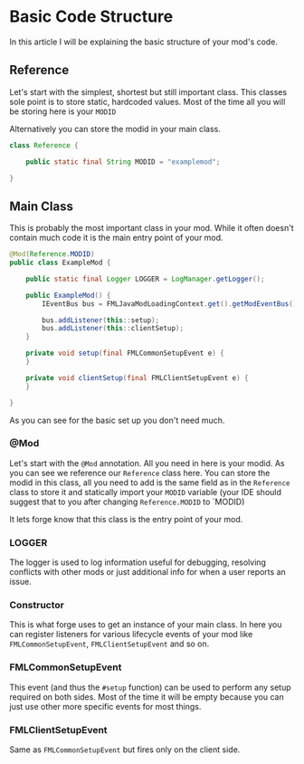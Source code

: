 # Basic Code Structure

In this article I will be explaining the basic structure
of your mod's code.

## Reference

Let's start with the simplest, shortest but still important class.
This classes sole point is to store static, hardcoded values.
Most of the time all you will be storing here is your `MODID`

Alternatively you can store the modid in your main class.

```java
class Reference {

    public static final String MODID = "examplemod";

}
```

## Main Class

This is probably the most important class in your mod.
While it often doesn't contain much code it is the main
entry point of your mod.

```java
@Mod(Reference.MODID)
public class ExampleMod {

    public static final Logger LOGGER = LogManager.getLogger();

    public ExampleMod() {
        IEventBus bus = FMLJavaModLoadingContext.get().getModEventBus();

        bus.addListener(this::setup);
        bus.addListener(this::clientSetup);
    }

    private void setup(final FMLCommonSetupEvent e) {
    }

    private void clientSetup(final FMLClientSetupEvent e) {
    }

}
```

As you can see for the basic set up you don't need much.

### @Mod
Let's start with the `@Mod` annotation. All you need
in here is your modid. As you can see we reference our `Reference`
class here. You can store the modid in this class, all
you need to add is the same field as in the `Reference` class
to store it and statically import your `MODID` variable
(your IDE should suggest that to you after changing `Reference.MODID` to `MODID)

It lets forge know that this class is the entry point of your mod.

### LOGGER
The logger is used to log information useful for debugging, resolving conflicts with other mods or just additional info for when a user
reports an issue.

### Constructor
This is what forge uses to get an instance of your main class.
In here you can register listeners for various lifecycle events
of your mod like `FMLCommonSetupEvent`, `FMLClientSetupEvent`
and so on.

### FMLCommonSetupEvent
This event (and thus the `#setup` function) can be used to perform any
setup required on both sides. Most of the time it will be empty
because you can just use other more specific events for most things.

### FMLClientSetupEvent
Same as `FMLCommonSetupEvent` but fires only on the client side.
